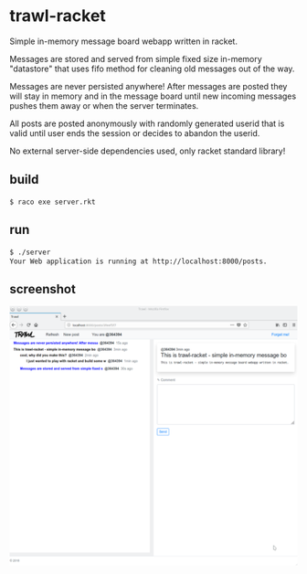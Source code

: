 # trawl-racket
Simple in-memory message board webapp written in racket.

Messages are stored and served from simple fixed size in-memory "datastore" that
uses fifo method for cleaning old messages out of the way. 

Messages are never persisted anywhere! 
After messages are posted they will stay in memory and in the message board until 
new incoming messages pushes them away or when the server terminates.

All posts are posted anonymously with randomly generated userid that is valid until user ends
the session or decides to abandon the userid.

No external server-side dependencies used, only racket standard library!

## build
```
$ raco exe server.rkt
```
## run
```
$ ./server
Your Web application is running at http://localhost:8000/posts.
```
## screenshot

![screenshot](screenshot.png)
